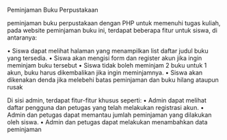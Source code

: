 Peminjaman Buku Perpustakaan

 peminjaman buku perpustakaan dengan PHP untuk memenuhi tugas kuliah, pada website peminjaman buku ini, terdapat beberapa fitur untuk siswa, di antaranya:

•	Siswa dapat melihat halaman yang menampilkan list daftar judul buku yang tersedia.
•	Siswa akan mengisi form dan register akun jika ingin meminjam buku tersebut
•	Siswa tidak boleh meminjam 2 buku untuk 1 akun, buku harus dikembalikan jika ingin meminjamnya.
•	Siswa akan dikenakan denda jika melebehi batas peminjaman dan buku hilang ataupun rusak

Di sisi admin, terdapat fitur-fitur khusus seperti:
•	Admin dapat melihat daftar pengguna dan petugas yang telah melakukan registrasi akun.
•	Admin dan petugas dapat memantau jumlah peminjaman yang dilakukan oleh siswa.
•	Admin dan petugas dapat melakukan menambahkan data peminjaman

